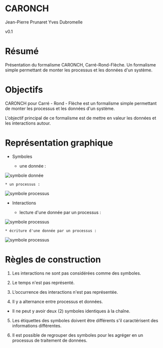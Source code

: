 # CARONCH

Jean-Pierre Prunaret  Yves Dubromelle


v0.1

# Résumé

Présentation du formalisme CARONCH, Carré-Rond-Flèche.
Un formalisme simple permettant de monter les processus et les données d'un système.

# Objectifs

CARONCH pour Carré - Rond - Flèche est un formalisme simple permettant de monter les processus et les données d'un système.

L'objectif principal de ce formalisme est de mettre en valeur les données et les interactions autour.

# Représentation graphique

* Symboles

    * une donnée :

![symbole donnée](https://raw.githubusercontent.com/Taeradan/Caronch/master/images/data.png)

    * un processus :

![symbole processus](https://raw.githubusercontent.com/Taeradan/Caronch/master/images/process.png)

* Interactions

  * lecture d'une donnée par un processus :

![symbole processus](https://raw.githubusercontent.com/Taeradan/Caronch/master/images/read_arrow.png)

    * écriture d'une donnée par un processus :

![symbole processus](https://raw.githubusercontent.com/Taeradan/Caronch/master/images/write_arrow.png)

# Règles de construction

1. Les interactions ne sont pas considérées comme des symboles.

2. Le temps n'est pas représenté.

3. L’occurrence des interactions n'est pas représentée.

4. Il y a alternance entre processus et données.

  * Il ne peut y avoir deux (2) symboles identiques à la chaîne.

5. Les étiquettes des symboles doivent être différents s'il 
  caractérisent des informations différentes.

6. Il est possible de regrouper des symboles pour les agréger en 
  un processus de traitement de données.

